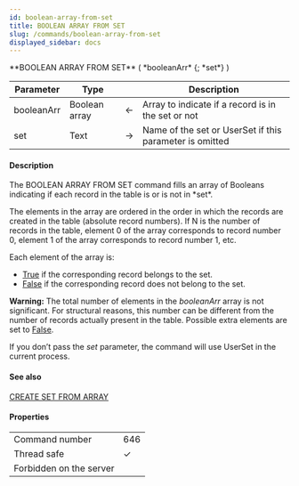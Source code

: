```yaml
---
id: boolean-array-from-set
title: BOOLEAN ARRAY FROM SET
slug: /commands/boolean-array-from-set
displayed_sidebar: docs
---
```


<!--REF #_command_.BOOLEAN ARRAY FROM SET.Syntax-->**BOOLEAN ARRAY FROM SET** ( *booleanArr* {; *set*} )<!-- END REF-->
<!--REF #_command_.BOOLEAN ARRAY FROM SET.Params-->
| Parameter | Type |  | Description |
| --- | --- | --- | --- |
| booleanArr | Boolean array | &#8592; | Array to indicate if a record is in the set or not |
| set | Text | &#8594;  | Name of the set or UserSet if this parameter is omitted |

<!-- END REF-->

#### Description 

<!--REF #_command_.BOOLEAN ARRAY FROM SET.Summary-->The BOOLEAN ARRAY FROM SET command fills an array of Booleans indicating if each record in the table is or is not in *set*.<!-- END REF--> 

The elements in the array are ordered in the order in which the records are created in the table (absolute record numbers). If N is the number of records in the table, element 0 of the array corresponds to record number 0, element 1 of the array corresponds to record number 1, etc. 

Each element of the array is:

* [True](true.md "True") if the corresponding record belongs to the set.
* [False](false.md "False") if the corresponding record does not belong to the set.

**Warning:** The total number of elements in the *booleanArr* array is not significant. For structural reasons, this number can be different from the number of records actually present in the table. Possible extra elements are set to [False](false.md).

If you don’t pass the *set* parameter, the command will use UserSet in the current process.

#### See also 

[CREATE SET FROM ARRAY](create-set-from-array.md)  

#### Properties
|  |  |
| --- | --- |
| Command number | 646 |
| Thread safe | &check; |
| Forbidden on the server ||



